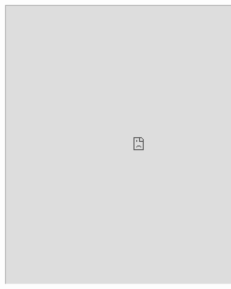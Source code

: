 <iframe 
      width="900"
      height="900"
      src="https://notability.com/n/0PCJGCnLp0Ev5djjY90nZj">
 